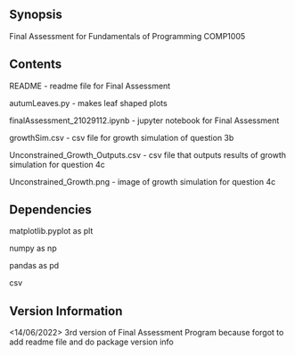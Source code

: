 ## Synopsis

Final Assessment for Fundamentals of Programming COMP1005

## Contents

README - readme file for Final Assessment

autumLeaves.py - makes leaf shaped plots

finalAssessment_21029112.ipynb - jupyter notebook for Final Assessment

growthSim.csv - csv file for growth simulation of question 3b

Unconstrained_Growth_Outputs.csv - csv file that outputs results of growth simulation for question 4c

Unconstrained_Growth.png - image of growth simulation for question 4c

## Dependencies

matplotlib.pyplot as plt

numpy as np

pandas as pd

csv

## Version Information

<14/06/2022> 3rd version of Final Assessment Program because forgot to add readme file and do package version info